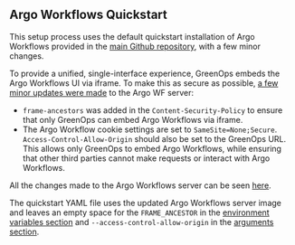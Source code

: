 ## Argo Workflows Quickstart

This setup process uses the default quickstart installation of Argo Workflows provided in the [main Github repository](https://raw.githubusercontent.com/argoproj/argo-workflows/master/manifests/quick-start-postgres.yaml), with a few minor changes.

To provide a unified, single-interface experience, GreenOps embeds the Argo Workflows UI via iframe. To make this as secure as possible, [a few minor updates were made](https://github.com/GreenOpsInc/argo-workflows/pull/3) to the Argo WF server:
- `frame-ancestors` was added in the `Content-Security-Policy` to ensure that only GreenOps can embed Argo Workflows via iframe.
- The Argo Workflow cookie settings are set to `SameSite=None;Secure`. `Access-Control-Allow-Origin` should also be set to the GreenOps URL. This allows only GreenOps to embed Argo Workflows, while ensuring that other third parties cannot make requests or interact with Argo Workflows.

All the changes made to the Argo Workflows server can be seen [here](https://github.com/GreenOpsInc/argo-workflows/pull/3).

The quickstart YAML file uses the updated Argo Workflows server image and leaves an empty space for the `FRAME_ANCESTOR` in the [environment variables section](https://github.com/GreenOpsInc/greenops-helm-chart/blob/main/argo-workflows/quick-start-postgres.yaml#L1708) and `--access-control-allow-origin` in the [arguments section](https://github.com/GreenOpsInc/greenops-helm-chart/blob/main/argo-workflows/quick-start-postgres.yaml#L1702).
